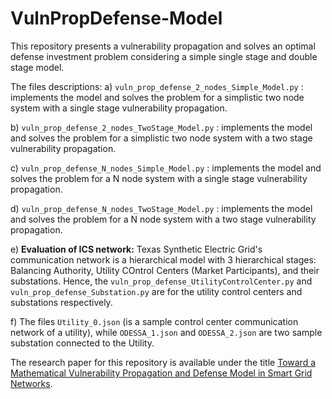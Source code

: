 # VulnPropDefense-Model

This repository presents a vulnerability propagation and solves an optimal defense investment problem considering a simple single stage and double stage model.

The files descriptions:
a) `vuln_prop_defense_2_nodes_Simple_Model.py` : implements the model and solves the problem for a simplistic two node system with a single stage vulnerability propagation.

b) `vuln_prop_defense_2_nodes_TwoStage_Model.py` : implements the model and solves the problem for a simplistic two node system with a two stage vulnerability propagation.

c) `vuln_prop_defense_N_nodes_Simple_Model.py` : implements the model and solves the problem for a N node system with a single stage vulnerability propagation.

d) `vuln_prop_defense_N_nodes_TwoStage_Model.py` : implements the model and solves the problem for a N node system with a two stage vulnerability propagation.

e) **Evaluation of ICS network:** Texas Synthetic Electric Grid's communication network is a hierarchical model with 3 hierarchical stages: Balancing Authority, Utility COntrol Centers (Market Participants), and their substations.
Hence, the `vuln_prop_defense_UtilityControlCenter.py` and `vuln_prop_defense_Substation.py`  are for the utility control centers and substations respectively.

f) The files `Utility_0.json` (is a sample control center communication network of a utility), while `ODESSA_1.json` and `ODESSA_2.json` are two sample substation connected to the Utility.

The research paper for this repository is available under the title [Toward a Mathematical Vulnerability Propagation and Defense Model in Smart Grid Networks](https://arxiv.org/abs/2208.13884).
